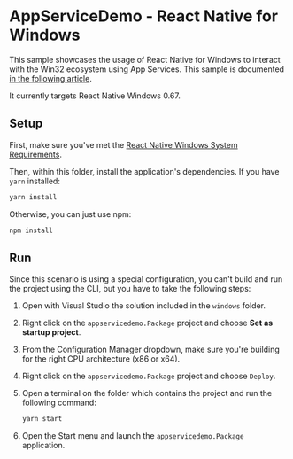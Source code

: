 # AppServiceDemo - React Native for Windows

This sample showcases the usage of React Native for Windows to interact with the Win32 ecosystem using App Services. This sample is documented [in the following article](https://microsoft.github.io/react-native-windows/blog/2021/08/05/win32component).

It currently targets React Native Windows 0.67.

## Setup

First, make sure you've met the [React Native Windows System Requirements](https://microsoft.github.io/react-native-windows/docs/rnw-dependencies).	

Then, within this folder, install the application's dependencies. If you have `yarn` installed:

```cmd
yarn install
```

Otherwise, you can just use npm:

```cmd
npm install
```

## Run

Since this scenario is using a special configuration, you can't build and run the project using the CLI, but you have to take the following steps:

1. Open with Visual Studio the solution included in the `windows` folder.
2. Right click on the `appservicedemo.Package` project and choose **Set as startup project**.
3. From the Configuration Manager dropdown, make sure you're building for the right CPU architecture (x86 or x64).
4. Right click on the `appservicedemo.Package` project and choose `Deploy`.
5. Open a terminal on the folder which contains the project and run the following command:

    ```cmd
    yarn start
    ```

6. Open the Start menu and launch the `appservicedemo.Package` application.

